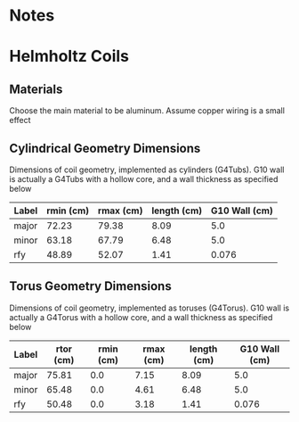# Notes 

# Helmholtz Coils

## Materials

Choose the main material to be aluminum.  Assume copper wiring is a small effect
 
## Cylindrical Geometry Dimensions 

Dimensions of coil geometry, implemented as cylinders (G4Tubs).  G10 wall is actually a G4Tubs 
with a hollow core, and a wall thickness as specified below    

| Label | rmin (cm) | rmax (cm) | length (cm) | G10 Wall (cm) |  
|-------|-----------|-----------|-------------|---------------|
| major | 72.23     | 79.38     | 8.09        | 5.0           |
| minor | 63.18     | 67.79     | 6.48        | 5.0           |
| rfy   | 48.89     | 52.07     | 1.41        | 0.076         |

## Torus Geometry Dimensions 

Dimensions of coil geometry, implemented as toruses (G4Torus).  G10 wall is actually a G4Torus 
with a hollow core, and a wall thickness as specified below    

| Label | rtor (cm) | rmin (cm) | rmax (cm) | length (cm) | G10 Wall (cm) |  
|-------|-----------|-----------|-----------|-------------|---------------|
| major | 75.81     | 0.0       | 7.15      | 8.09        | 5.0           |
| minor | 65.48     | 0.0       | 4.61      | 6.48        | 5.0           |
| rfy   | 50.48     | 0.0       | 3.18      | 1.41        | 0.076         |

